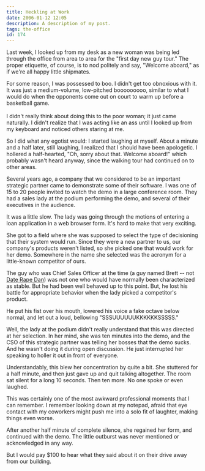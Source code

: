 ```yaml
---
title: Heckling at Work
date: 2006-01-12 12:05
description: A description of my post.
tags: the-office
id: 174
---
```

Last week, I looked up from my desk as a new woman was being led through the office from area to area for the "first day new guy tour."  The proper etiquette, of course, is to nod politely and say, "Welcome aboard," as if we're all happy little shipmates.

For some reason, I was possessed to boo.  I didn't get too obnoxious with it.  It was just a medium-volume, low-pitched booooooooo, similar to what I would do when the opponents come out on court to warm up before a basketball game.
<span class="spanEndPreview">&nbsp;</span><br /><br />I didn't really think about doing this to the poor woman; it just came naturally.  I didn't realize that I was acting like an ass until I looked up from my keyboard and noticed others staring at me.

So I did what any egotist would:  I started laughing at myself.  About a minute and a half later, still laughing, I realized that I should have been apologetic.  I hollered a half-hearted, "Oh, sorry about that.  Welcome aboard!" which probably wasn't heard anyway, since the walking tour had continued on to other areas.

Several years ago, a company that we considered to be an important strategic partner came to demonstrate some of their software.  I was one of 15 to 20 people invited to watch the demo in a large conference room.  They had a sales lady at the podium performing the demo, and several of their executives in the audience.

It was a little slow.  The lady was going through the motions of entering a loan application in a web browser form.  It's hard to make that very exciting.

She got to a field where she was supposed to select the type of decisioning that their system would run.  Since they were a new partner to us, our company's products weren't listed, so she picked one that would work for her demo.  Somewhere in the name she selected was the acronym for a little-known competitor of ours.

The guy who was Chief Sales Officer at the time (a guy named Brett -- not <a href="http://www.theskinnyonbenny.com/blog/archives/00000131.php">Date Rape Dan</a>) was not one who would have normally been characterized as stable.  But he had been well behaved up to this point.  But, he lost his battle for appropriate behavior when the lady picked a competitor's product.

He put his fist over his mouth, lowered his voice a fake octave below normal, and let out a loud, bellowing "SSSUUUUUUKKKKKKSSSSS."

Well, the lady at the podium didn't really understand that this was directed at her selection.  In her mind, she was ten minutes into the demo, and the CSO of this strategic partner was telling her bosses that the demo sucks.  And he wasn't doing it during open discussion.  He just interrupted her speaking to holler it out in front of everyone.

Understandably, this blew her concentration by quite a bit.  She stuttered for a half minute, and then just gave up and quit talking altogether.  The room sat silent for a long 10 seconds.  Then ten more.  No one spoke or even laughed.

This was certainly one of the most awkward professional moments that I can remember.  I remember looking down at my notepad, afraid that eye contact with my coworkers might push me into a solo fit of laughter, making things even worse.

After another half minute of complete silence, she regained her form, and continued with the demo.  The little outburst was never mentioned or acknowledged in any way.

But I would pay $100 to hear what they said about it on their drive away from our building.
